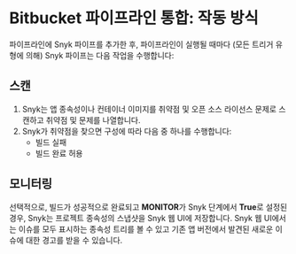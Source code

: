 # Bitbucket 파이프라인 통합: 작동 방식

파이프라인에 Snyk 파이프를 추가한 후, 파이프라인이 실행될 때마다 (모든 트리거 유형에 의해) Snyk 파이프는 다음 작업을 수행합니다:

## **스캔**

1. Snyk는 앱 종속성이나 컨테이너 이미지를 취약점 및 오픈 소스 라이선스 문제로 스캔하고 취약점 및 문제를 나열합니다.
2. Snyk가 취약점을 찾으면 구성에 따라 다음 중 하나를 수행합니다:
   * 빌드 실패
   * 빌드 완료 허용

## **모니터링**

선택적으로, 빌드가 성공적으로 완료되고 **MONITOR**가 Snyk 단계에서 **True**로 설정된 경우, Snyk는 프로젝트 종속성의 스냅샷을 Snyk 웹 UI에 저장합니다. Snyk 웹 UI에서는 이슈를 모두 표시하는 종속성 트리를 볼 수 있고 기존 앱 버전에서 발견된 새로운 이슈에 대한 경고를 받을 수 있습니다.